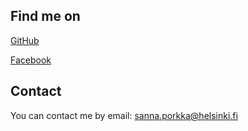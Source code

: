## Find me on

[GitHub](https://github.com/porkkasanna)

[Facebook](https://www.facebook.com/sanna.porkka.9/)

## Contact

You can contact me by email:
sanna.porkka@helsinki.fi